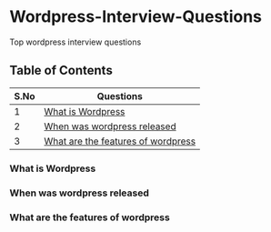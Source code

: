 # Wordpress-Interview-Questions
Top wordpress interview questions
## Table of Contents

| S.No  | Questions |
| ------------- | ------------- |
| 1  | [What is Wordpress](#what-is-wordpress)
| 2  | [When was wordpress released](#when-was-wordpress-released)  |
| 3  | [What are the features of wordpress](#what-are-the-features-of-wordpress)  |




### What is Wordpress

### When was wordpress released

### What are the features of wordpress


